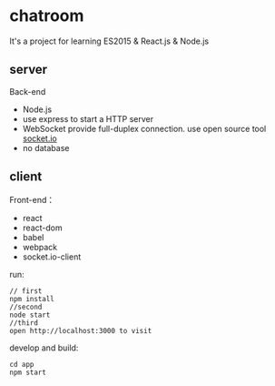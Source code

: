 # chatroom

It's a project for learning ES2015 & React.js & Node.js

## server

Back-end

- Node.js
- use express to start a HTTP server
- WebSocket provide full-duplex connection. use open source tool [socket.io](http://socket.io/)
- no database

## client

Front-end：

- react
- react-dom
- babel
- webpack
- socket.io-client

run:

```
// first
npm install
//second
node start
//third
open http://localhost:3000 to visit
```

develop  and  build:
```
cd app
npm start
```

